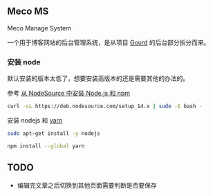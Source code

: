 ## Meco MS

Meco Manage System

一个用于博客网站的后台管理系统，是从项目 [Gourd](https://github.com/xerrors/gourd) 的后台部分拆分而来。

### 安装 node

默认安装的版本太低了，想要安装高版本的还是需要其他的办法的。

参考 [从 NodeSource 中安装 Node.js 和 npm](https://developer.aliyun.com/article/760687)

```sh
curl -sL https://deb.nodesource.com/setup_14.x | sudo -E bash -
```

安装 nodejs 和 [yarn](https://classic.yarnpkg.com/en/docs/install)

```sh
sudo apt-get install -y nodejs

npm install --global yarn
```

## TODO

- 编辑完文章之后切换到其他页面需要判断是否要保存
